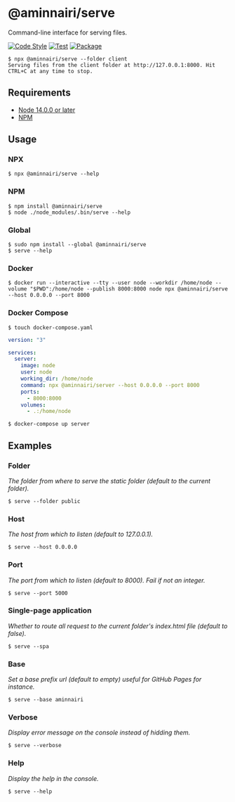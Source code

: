 # @aminnairi/serve

Command-line interface for serving files.

[![Code Style](https://github.com/aminnairi/serve/workflows/Code%20Style/badge.svg)](https://github.com/aminnairi/serve/actions?query=workflow%3A%22Code+Style%22) [![Test](https://github.com/aminnairi/serve/workflows/Test/badge.svg)](https://github.com/aminnairi/serve/actions?query=workflow%3ATest) [![Package](https://github.com/aminnairi/serve/workflows/Package/badge.svg)](https://github.com/aminnairi/serve/actions?query=workflow%3APackage)

```console
$ npx @aminnairi/serve --folder client
Serving files from the client folder at http://127.0.0.1:8000. Hit CTRL+C at any time to stop.
```

## Requirements

- [Node 14.0.0 or later](https://nodejs.org/en/)
- [NPM](https://www.npmjs.com/)

## Usage

### NPX

```console
$ npx @aminnairi/serve --help
```

### NPM

```console
$ npm install @aminnairi/serve
$ node ./node_modules/.bin/serve --help
```

### Global

```console
$ sudo npm install --global @aminnairi/serve
$ serve --help
```

### Docker

```console
$ docker run --interactive --tty --user node --workdir /home/node --volume "$PWD":/home/node --publish 8000:8000 node npx @aminnairi/serve --host 0.0.0.0 --port 8000
```

### Docker Compose

```console
$ touch docker-compose.yaml
```

```yaml
version: "3"

services:
  server:
    image: node
    user: node
    working_dir: /home/node
    command: npx @aminnairi/server --host 0.0.0.0 --port 8000
    ports:
      - 8000:8000
    volumes:
      - .:/home/node
```

```console
$ docker-compose up server
```

## Examples

### Folder

*The folder from where to serve the static folder (default to the current folder).*

```console
$ serve --folder public
```

### Host

*The host from which to listen (default to 127.0.0.1).*

```console
$ serve --host 0.0.0.0
```

### Port

*The port from which to listen (default to 8000). Fail if not an integer.*

```console
$ serve --port 5000
```

### Single-page application

*Whether to route all request to the current folder's index.html file (default to false).*

```console
$ serve --spa
```

### Base

*Set a base prefix url (default to empty) useful for GitHub Pages for instance.*

```console
$ serve --base aminnairi
```

### Verbose

*Display error message on the console instead of hidding them.*

```console
$ serve --verbose
```

### Help

*Display the help in the console.*

```console
$ serve --help
```
